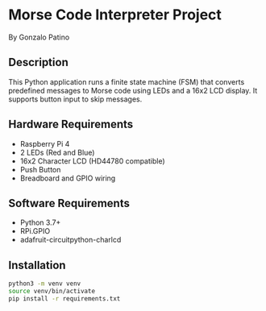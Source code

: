 # Morse Code Interpreter Project
By Gonzalo Patino

## Description
This Python application runs a finite state machine (FSM) that converts predefined messages to Morse code using LEDs and a 16x2 LCD display. It supports button input to skip messages.

## Hardware Requirements
- Raspberry Pi 4
- 2 LEDs (Red and Blue)
- 16x2 Character LCD (HD44780 compatible)
- Push Button
- Breadboard and GPIO wiring

## Software Requirements
- Python 3.7+
- RPi.GPIO
- adafruit-circuitpython-charlcd

## Installation
```bash
python3 -m venv venv
source venv/bin/activate
pip install -r requirements.txt
